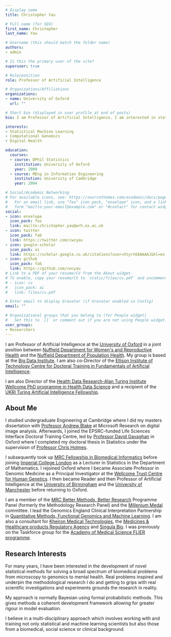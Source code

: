 ```yaml
---
# Display name
title: Christopher Yau

# Full name (for SEO)
first_name: Christopher
last_name: Yau

# Username (this should match the folder name)
authors:
- admin

# Is this the primary user of the site?
superuser: true

# Role/position
role: Professor of Artificial Intelligence

# Organizations/Affiliations
organizations:
- name: University of Oxford
  url: ""

# Short bio (displayed in user profile at end of posts)
bio: I am Professor of Artificial Intelligence. I am interested in statistical machine learning and its applications in the biomedical sciences.

interests:
- Statistical Machine Learning
- Computational Genomics
- Digital Health

education:
  courses:
  - course: DPhil Statistics
    institution: University of Oxford
    year: 2009
  - course: MEng in Information Engineering
    institution: University of Cambridge
    year: 2004

# Social/Academic Networking
# For available icons, see: https://sourcethemes.com/academic/docs/page-builder/#icons
#   For an email link, use "fas" icon pack, "envelope" icon, and a link in the
#   form "mailto:your-email@example.com" or "#contact" for contact widget.
social:
- icon: envelope
  icon_pack: fas
  link: mailto:christopher.yau@wrh.ox.ac.uk
- icon: twitter
  icon_pack: fab
  link: https://twitter.com/cwcyau
- icon: google-scholar
  icon_pack: ai
  link: https://scholar.google.co.uk/citations?user=5tyrt68AAAAJ&hl=en
- icon: github
  icon_pack: fab
  link: https://github.com/cwcyau
# Link to a PDF of your resume/CV from the About widget.
# To enable, copy your resume/CV to `static/files/cv.pdf` and uncomment the lines below.
# - icon: cv
#   icon_pack: ai
#   link: files/cv.pdf

# Enter email to display Gravatar (if Gravatar enabled in Config)
email: ""

# Organizational groups that you belong to (for People widget)
#   Set this to `[]` or comment out if you are not using People widget.
user_groups:
- Researchers
---
```


I am Professor of Artificial Intelligence at the [University of Oxford](http://www.ox.ac.uk) in a joint position between [Nuffield Department for Women's and Reproductive Health](https://www.wrh.ox.ac.uk/team/christoper-yau) and the [Nuffield Department of Population Health](https://www.npdh.ox.ac.uk/). My group is based at the [Big Data Institute](http://www.bdi.ox.ac.uk). I am also co-Director of the [Ellison Institute of Technology Centre for Doctoral Training in Fundamentals of Artificial Intelligence](https://foaicdt.web.ox.ac.uk/).

I am also Director of the [Health Data Research-Alan Turing Institute Wellcome PhD programme in Health Data Science](https://www.hdruk.ac.uk/talent-training/hdr-uk-turing-phd-programme-funded-by-the-wellcome-trust/) and a recipient of the [UKRI Turing Artificial Intelligence Fellowship](https://www.ukri.org/news/new-turing-ai-fellows-to-deliver-world-class-ai-research/).

## About Me

I studied undergraduate Engineering at Cambridge where I did my masters dissertation with [Professor Andrew Blake](https://en.wikipedia.org/wiki/Andrew_Blake_(scientist)) at Microsoft Research on digital image analysis. Afterwards, I joined the EPSRC-funded Life Sciences Interface Doctoral Training Centre, led by [Professor David Gavaghan](https://www.cs.ox.ac.uk/people/david.gavaghan/) in Oxford where I completed my doctoral thesis in Statistics under the supervision of [Professor Chris Holmes](http://www.stats.ox.ac.uk/~cholmes/).

I subsequently took up [MRC Fellowship in Biomedical Informatics](https://gtr.ukri.org/projects?ref=G0701810) before joining [Imperial College London](http://www.ic.ac.uk) as a Lecturer in Statistics in the Department of Mathematics. I rejoined Oxford where I became Associate Professor in Genomic Medicine as a Principal Investigator at the [Wellcome Trust Centre for Human Genetics](http://www.well.ox.ac.uk). I then became Reader and then Professor of Artificial Intelligence at the [University of Birmingham](http://www.birmingham.ac.uk) and the [University of Manchester](http://www.manchester.ac.uk) before returning to Oxford.

I am a member of the [MRC Better Methods, Better Research](https://mrc.ukri.org/funding/science-areas/methodology-research/) Programme Panel (formerly the Methodology Research Panel) and the [Millenium Medal](https://mrc.ukri.org/successes/awards-recognition/) committee. I lead the Genomics England Clinical Interpretation Partnership in [Quantitative Methods, Functional Genomics and Machine Learning](https://www.genomicsengland.co.uk/portfolio/quantitative-methods-machine-learning-and-functional-genomics-gecip-domain-various-universities/). I am also a consultant for [Kheiron Medical Technologies](https://www.kheironmed.com/), the [Medicines & Healthcare products
Regulatory Agency](https://www.gov.uk/government/organisations/medicines-and-healthcare-products-regulatory-agency) and [Singula Bio](https://singulabio.com/). I was previously on the Taskforce group for the [Academy of Medical Science FLIER programme](https://acmedsci.ac.uk/grants-and-schemes/mentoring-and-other-schemes/FLIER). 

## Research Interests

For many years, I have been interested in the development of novel statistical methods for solving a broad spectrum of biomedical problems from microscopy to genomics to mental health. Real problems inspired and underpin the methodological research I do and getting to grips with real scientific investigations and experiments grounds the research in reality. 

My approach is normally Bayesian using formal probabilistic methods. This gives methods a coherent development framework allowing for greater rigour in model evaluation.

I believe in a multi-disciplinary approach which involves working with and training not only statistical and machine learning scientists but also those from a biomedical, social science or clinical background.  
